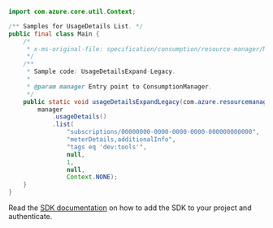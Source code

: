 ```java
import com.azure.core.util.Context;

/** Samples for UsageDetails List. */
public final class Main {
    /*
     * x-ms-original-file: specification/consumption/resource-manager/Microsoft.Consumption/stable/2021-10-01/examples/UsageDetailsExpand.json
     */
    /**
     * Sample code: UsageDetailsExpand-Legacy.
     *
     * @param manager Entry point to ConsumptionManager.
     */
    public static void usageDetailsExpandLegacy(com.azure.resourcemanager.consumption.ConsumptionManager manager) {
        manager
            .usageDetails()
            .list(
                "subscriptions/00000000-0000-0000-0000-000000000000",
                "meterDetails,additionalInfo",
                "tags eq 'dev:tools'",
                null,
                1,
                null,
                Context.NONE);
    }
}
```

Read the [SDK documentation](https://github.com/Azure/azure-sdk-for-java/blob/azure-resourcemanager-consumption_1.0.0-beta.3/sdk/consumption/azure-resourcemanager-consumption/README.md) on how to add the SDK to your project and authenticate.
